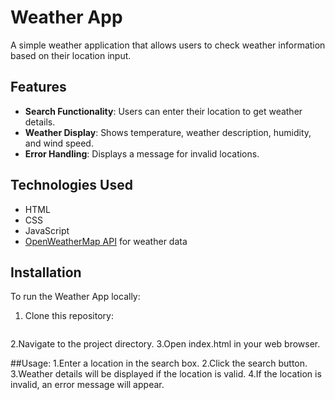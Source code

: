 # Weather App

A simple weather application that allows users to check weather information based on their location input.

## Features

- **Search Functionality**: Users can enter their location to get weather details.
- **Weather Display**: Shows temperature, weather description, humidity, and wind speed.
- **Error Handling**: Displays a message for invalid locations.

## Technologies Used

- HTML
- CSS
- JavaScript
- [OpenWeatherMap API](https://openweathermap.org/api) for weather data

## Installation

To run the Weather App locally:

1. Clone this repository:
   ```bash
2.Navigate to the project directory.
3.Open index.html in your web browser.

##Usage:
1.Enter a location in the search box.
2.Click the search button.
3.Weather details will be displayed if the location is valid.
4.If the location is invalid, an error message will appear.

